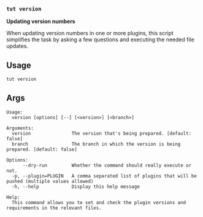 ### `tut version`

**Updating version numbers**

When updating version numbers in one or more plugins, this script simplifies the task by asking a few questions and executing the needed file updates.

## Usage

```sh
tut version
```

## Args

```
Usage:
  version [options] [--] [<version>] [<branch>]

Arguments:
  version               The version that's being prepared. [default: false]
  branch                The branch in which the version is being prepared. [default: false]

Options:
      --dry-run         Whether the command should really execute or not.
  -p, --plugin=PLUGIN   A comma separated list of plugins that will be pushed (multiple values allowed)
  -h, --help            Display this help message

Help:
  This command allows you to set and check the plugin versions and requirements in the relevant files.
```
